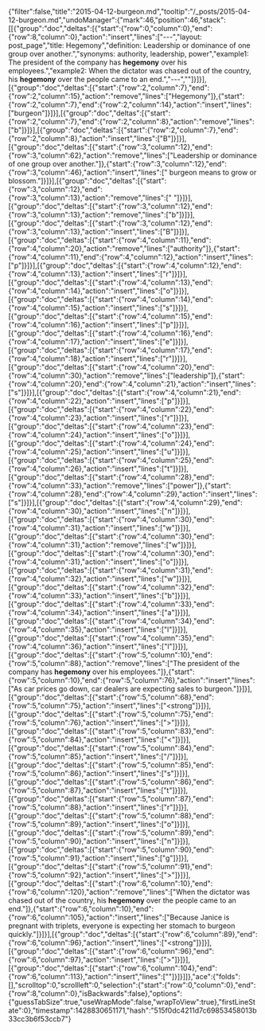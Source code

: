 {"filter":false,"title":"2015-04-12-burgeon.md","tooltip":"/_posts/2015-04-12-burgeon.md","undoManager":{"mark":46,"position":46,"stack":[[{"group":"doc","deltas":[{"start":{"row":0,"column":0},"end":{"row":8,"column":0},"action":"insert","lines":["---","layout: post_page","title: Hegemony","definition: Leadership or dominance of one group over another.","synonyms:  authority, leadership, power","example1: The president of the company has <strong>hegemony</strong> over his employees.","example2: When the dictator was chased out of the country, his <strong>hegemony</strong> over the people came to an end.","---",""]}]}],[{"group":"doc","deltas":[{"start":{"row":2,"column":7},"end":{"row":2,"column":15},"action":"remove","lines":["Hegemony"]},{"start":{"row":2,"column":7},"end":{"row":2,"column":14},"action":"insert","lines":["burgeon"]}]}],[{"group":"doc","deltas":[{"start":{"row":2,"column":7},"end":{"row":2,"column":8},"action":"remove","lines":["b"]}]}],[{"group":"doc","deltas":[{"start":{"row":2,"column":7},"end":{"row":2,"column":8},"action":"insert","lines":["B"]}]}],[{"group":"doc","deltas":[{"start":{"row":3,"column":12},"end":{"row":3,"column":62},"action":"remove","lines":["Leadership or dominance of one group over another."]},{"start":{"row":3,"column":12},"end":{"row":3,"column":46},"action":"insert","lines":[" burgeon means to grow or blossom."]}]}],[{"group":"doc","deltas":[{"start":{"row":3,"column":12},"end":{"row":3,"column":13},"action":"remove","lines":[" "]}]}],[{"group":"doc","deltas":[{"start":{"row":3,"column":12},"end":{"row":3,"column":13},"action":"remove","lines":["b"]}]}],[{"group":"doc","deltas":[{"start":{"row":3,"column":12},"end":{"row":3,"column":13},"action":"insert","lines":["B"]}]}],[{"group":"doc","deltas":[{"start":{"row":4,"column":11},"end":{"row":4,"column":20},"action":"remove","lines":["authority"]},{"start":{"row":4,"column":11},"end":{"row":4,"column":12},"action":"insert","lines":["p"]}]}],[{"group":"doc","deltas":[{"start":{"row":4,"column":12},"end":{"row":4,"column":13},"action":"insert","lines":["r"]}]}],[{"group":"doc","deltas":[{"start":{"row":4,"column":13},"end":{"row":4,"column":14},"action":"insert","lines":["o"]}]}],[{"group":"doc","deltas":[{"start":{"row":4,"column":14},"end":{"row":4,"column":15},"action":"insert","lines":["s"]}]}],[{"group":"doc","deltas":[{"start":{"row":4,"column":15},"end":{"row":4,"column":16},"action":"insert","lines":["p"]}]}],[{"group":"doc","deltas":[{"start":{"row":4,"column":16},"end":{"row":4,"column":17},"action":"insert","lines":["e"]}]}],[{"group":"doc","deltas":[{"start":{"row":4,"column":17},"end":{"row":4,"column":18},"action":"insert","lines":["r"]}]}],[{"group":"doc","deltas":[{"start":{"row":4,"column":20},"end":{"row":4,"column":30},"action":"remove","lines":["leadership"]},{"start":{"row":4,"column":20},"end":{"row":4,"column":21},"action":"insert","lines":["s"]}]}],[{"group":"doc","deltas":[{"start":{"row":4,"column":21},"end":{"row":4,"column":22},"action":"insert","lines":["p"]}]}],[{"group":"doc","deltas":[{"start":{"row":4,"column":22},"end":{"row":4,"column":23},"action":"insert","lines":["r"]}]}],[{"group":"doc","deltas":[{"start":{"row":4,"column":23},"end":{"row":4,"column":24},"action":"insert","lines":["o"]}]}],[{"group":"doc","deltas":[{"start":{"row":4,"column":24},"end":{"row":4,"column":25},"action":"insert","lines":["u"]}]}],[{"group":"doc","deltas":[{"start":{"row":4,"column":25},"end":{"row":4,"column":26},"action":"insert","lines":["t"]}]}],[{"group":"doc","deltas":[{"start":{"row":4,"column":28},"end":{"row":4,"column":33},"action":"remove","lines":["power"]},{"start":{"row":4,"column":28},"end":{"row":4,"column":29},"action":"insert","lines":["s"]}]}],[{"group":"doc","deltas":[{"start":{"row":4,"column":29},"end":{"row":4,"column":30},"action":"insert","lines":["n"]}]}],[{"group":"doc","deltas":[{"start":{"row":4,"column":30},"end":{"row":4,"column":31},"action":"insert","lines":["w"]}]}],[{"group":"doc","deltas":[{"start":{"row":4,"column":30},"end":{"row":4,"column":31},"action":"remove","lines":["w"]}]}],[{"group":"doc","deltas":[{"start":{"row":4,"column":30},"end":{"row":4,"column":31},"action":"insert","lines":["o"]}]}],[{"group":"doc","deltas":[{"start":{"row":4,"column":31},"end":{"row":4,"column":32},"action":"insert","lines":["w"]}]}],[{"group":"doc","deltas":[{"start":{"row":4,"column":32},"end":{"row":4,"column":33},"action":"insert","lines":["b"]}]}],[{"group":"doc","deltas":[{"start":{"row":4,"column":33},"end":{"row":4,"column":34},"action":"insert","lines":["a"]}]}],[{"group":"doc","deltas":[{"start":{"row":4,"column":34},"end":{"row":4,"column":35},"action":"insert","lines":["l"]}]}],[{"group":"doc","deltas":[{"start":{"row":4,"column":35},"end":{"row":4,"column":36},"action":"insert","lines":["l"]}]}],[{"group":"doc","deltas":[{"start":{"row":5,"column":10},"end":{"row":5,"column":88},"action":"remove","lines":["The president of the company has <strong>hegemony</strong> over his employees."]},{"start":{"row":5,"column":10},"end":{"row":5,"column":76},"action":"insert","lines":["As car prices go down, car dealers are expecting sales to burgeon."]}]}],[{"group":"doc","deltas":[{"start":{"row":5,"column":68},"end":{"row":5,"column":75},"action":"insert","lines":["<strong"]}]}],[{"group":"doc","deltas":[{"start":{"row":5,"column":75},"end":{"row":5,"column":76},"action":"insert","lines":[">"]}]}],[{"group":"doc","deltas":[{"start":{"row":5,"column":83},"end":{"row":5,"column":84},"action":"insert","lines":["<"]}]}],[{"group":"doc","deltas":[{"start":{"row":5,"column":84},"end":{"row":5,"column":85},"action":"insert","lines":["/"]}]}],[{"group":"doc","deltas":[{"start":{"row":5,"column":85},"end":{"row":5,"column":86},"action":"insert","lines":["s"]}]}],[{"group":"doc","deltas":[{"start":{"row":5,"column":86},"end":{"row":5,"column":87},"action":"insert","lines":["t"]}]}],[{"group":"doc","deltas":[{"start":{"row":5,"column":87},"end":{"row":5,"column":88},"action":"insert","lines":["r"]}]}],[{"group":"doc","deltas":[{"start":{"row":5,"column":88},"end":{"row":5,"column":89},"action":"insert","lines":["o"]}]}],[{"group":"doc","deltas":[{"start":{"row":5,"column":89},"end":{"row":5,"column":90},"action":"insert","lines":["n"]}]}],[{"group":"doc","deltas":[{"start":{"row":5,"column":90},"end":{"row":5,"column":91},"action":"insert","lines":["g"]}]}],[{"group":"doc","deltas":[{"start":{"row":5,"column":91},"end":{"row":5,"column":92},"action":"insert","lines":[">"]}]}],[{"group":"doc","deltas":[{"start":{"row":6,"column":10},"end":{"row":6,"column":120},"action":"remove","lines":["When the dictator was chased out of the country, his <strong>hegemony</strong> over the people came to an end."]},{"start":{"row":6,"column":10},"end":{"row":6,"column":105},"action":"insert","lines":["Because Janice is pregnant with triplets, everyone is expecting her stomach to burgeon quickly."]}]}],[{"group":"doc","deltas":[{"start":{"row":6,"column":89},"end":{"row":6,"column":96},"action":"insert","lines":["<strong"]}]}],[{"group":"doc","deltas":[{"start":{"row":6,"column":96},"end":{"row":6,"column":97},"action":"insert","lines":[">"]}]}],[{"group":"doc","deltas":[{"start":{"row":6,"column":104},"end":{"row":6,"column":113},"action":"insert","lines":["</strong>"]}]}]]},"ace":{"folds":[],"scrolltop":0,"scrollleft":0,"selection":{"start":{"row":0,"column":0},"end":{"row":8,"column":0},"isBackwards":false},"options":{"guessTabSize":true,"useWrapMode":false,"wrapToView":true},"firstLineState":0},"timestamp":1428830651171,"hash":"515f0dc4211d7c69853458013b33cc3b6f53ccb7"}